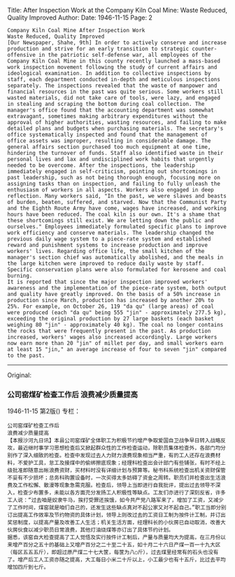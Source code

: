 Title: After Inspection Work at the Company Kiln Coal Mine: Waste Reduced, Quality Improved
Author:
Date: 1946-11-15
Page: 2

    Company Kiln Coal Mine After Inspection Work
    Waste Reduced, Quality Improved
    [Our Newspaper, Shahe, 9th] In order to actively conserve and increase production and strive for an early transition to strategic counter-offensive in the patriotic self-defense war, all employees of the Company Kiln Coal Mine in this county recently launched a mass-based work inspection movement following the study of current affairs and ideological examination. In addition to collective inspections by staff, each department conducted in-depth and meticulous inspections separately. The inspections revealed that the waste of manpower and financial resources in the past was quite serious. Some workers still wasted materials, did not take care of tools, were lazy, and engaged in stealing and scraping the bottom during coal collection. The manager's office found that the accounting department was somewhat extravagant, sometimes making arbitrary expenditures without the approval of higher authorities, wasting resources, and failing to make detailed plans and budgets when purchasing materials. The secretary's office systematically inspected and found that the management of office assets was improper, resulting in considerable damage. The general affairs section purchased too much equipment at one time, hindering the turnover of funds. Staff also identified waste in their personal lives and lax and undisciplined work habits that urgently needed to be overcome. After the inspections, the leadership immediately engaged in self-criticism, pointing out shortcomings in past leadership, such as not being thorough enough, focusing more on assigning tasks than on inspection, and failing to fully unleash the enthusiasm of workers in all aspects. Workers also engaged in deep reflection. Many workers said, "In the past, we were slaves and beasts of burden, beaten, suffered, and starved. Now that the Communist Party and the Eighth Route Army have come, wages have increased, and working hours have been reduced. The coal kiln is our own. It's a shame that these shortcomings still exist. We are letting down the public and ourselves." Employees immediately formulated specific plans to improve work efficiency and conserve materials. The leadership changed the previous daily wage system to a piece-rate system and established reward and punishment systems to increase production and improve workers' lives. Regarding office life, the small kitchen of the manager's section chief was automatically abolished, and the meals in the large kitchen were improved to reduce daily waste by staff. Specific conservation plans were also formulated for kerosene and coal burning.
    It is reported that since the major inspection improved workers' awareness and the implementation of the piece-rate system, both output and quality have greatly improved. On the basis of a 50% increase in production since March, production has increased by another 20% to 25%. For example, on October 26, 119 "da qu" (large areas) of coal were produced (each "da qu" being 555 "jin" - approximately 277.5 kg), exceeding the original production by 27 large baskets (each basket weighing 80 "jin" - approximately 40 kg). The coal no longer contains the rocks that were frequently present in the past. As production increased, workers' wages also increased accordingly. Large workers now earn more than 20 "jin" of millet per day, and small workers earn at least 15 "jin," an average increase of four to seven "jin" compared to the past.



<hr /> 

Original: 


### 公司窑煤矿检查工作后  浪费减少质量提高

1946-11-15
第2版()
专栏：

    公司窑煤矿检查工作后
    浪费减少质量提高
    【本报沙河九日讯】本县公司窑煤矿全体职工为积极节约增产争取爱国自卫战争早日转入战略反攻，最近继时事学习思想检查后又掀起群众性的工作检查运动，除职员集体检查外，各部门均分别作了深入细致的检查。检查中发现过去人力财力浪费现象相当严重，有的工人还存在浪费材料，不爱护工具，怠工及接煤中的偷绑擦底现象；经理科检查出会计部门有些铺张，有时不经上级批准即随意出帐浪费资财，买材料时没有详细计划与预算等。秘书科系统检查出机关资财保管不妥有不少损坏；总务科购置设备时，一次买得太多妨碍了资金之周转。职员们并检查出生活浪费及工作松懈、散漫等现象急需克服。检查后，领导上当即进行自我批评，提出过去领导不深入，检查少布置多，未能以各方面充分发扬工人积极性等缺点。工友们亦进行了深刻反省，许多工人说：“过去咱是奴隶牛马，挨打受罪还挨饿，如今共产党八路军来了，增加了工资，又减少了工作时间，煤窑就是咱们自己的，还发生这些缺点真对不起公家又对不起自己。”职工当即分别订出提高工作效率及节约物资的具体计划，领导上则改过去的工资日工制为按件计工制，并订出奖惩制度，以提高产量及改善工人生活；机关生活方面，经理科长的小伙房已自动取消，改善大伙房伙食以减少职员日常浪费，其他灯油烧煤等亦订出了具体节约计划。
    据悉，该窑自大检查提高了工人觉悟及实行按件计工制后，产量与质量均大为提高，在三月份以来增产百分之五十的基础上又增产百分之二十至二十五，如十月二十六日产煤一百一十九大区（每区五五五斤），即超过原产煤二十七大筐，每筐为八○斤），过去煤里经常有的石头也没有了。增产后工人工资亦随之提高，大工每日小米二十斤以上，小工最少也有十五斤，比过去平均增加四斤到七斤。
